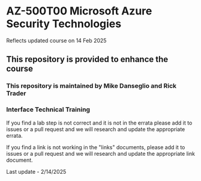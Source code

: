 # AZ-500T00 Microsoft Azure Security Technologies
Reflects updated course on 14 Feb 2025 <br>

## This repository is provided to enhance the course

### This repository is maintained by Mike Danseglio and Rick Trader <br>
### Interface Technical Training<br>

If you find a lab step is not correct and it is not in the errata please add it to issues or a pull request and we will research and update the appropriate errata.<br>

If you find a link is not working in the "links" documents, please add it to issues or a pull request and we will research and update the appropriate link document. <br>

Last update - 2/14/2025
 
